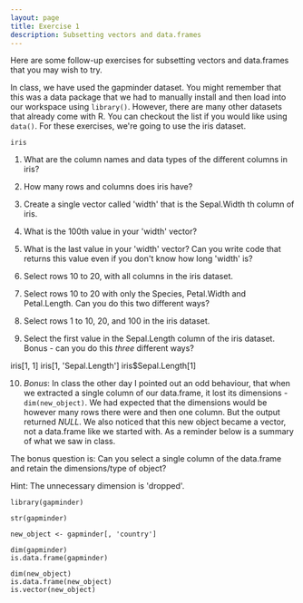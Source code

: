 ```yaml
---
layout: page
title: Exercise 1
description: Subsetting vectors and data.frames
---
```



Here are some follow-up exercises for subsetting vectors and data.frames that 
you may wish to try.

In class, we have used the gapminder dataset. You might remember that this was a
data package that we had to manually install and then load into our workspace 
using `library()`. However, there are many other datasets that already come with 
R. You can checkout the list if you would like using `data()`. For these 
exercises, we're going to use the iris dataset.

~~~
iris
~~~

1. What are the column names and data types of the different columns in iris?

2. How many rows and columns does iris have?

3. Create a single vector called 'width' that is the Sepal.Width th column of iris.

4. What is the 100th value in your 'width' vector? 

5. What is the last value in your 'width' vector? Can you write code that 
returns this value even if you don't know how long 'width' is?

6. Select rows 10 to 20, with all columns in the iris dataset.

7. Select rows 10 to 20 with only the Species, Petal.Width and Petal.Length. Can you do this two different ways?

8. Select rows 1 to 10, 20, and 100 in the iris dataset. 

9. Select the first value in the Sepal.Length column of the iris dataset. Bonus - can you do this *three* different ways?

iris[1, 1]
iris[1, 'Sepal.Length']
iris$Sepal.Length[1]

10. *Bonus*: In class the other day I pointed out an odd behaviour, that when we extracted a single column of our data.frame, it lost its dimensions - `dim(new_object)`. We had expected that the dimensions would be however many rows there were and then one column. But the output returned *NULL*. We also noticed that this new object became a vector, not a data.frame like we started with. As a reminder below is a summary of what we saw in class.  

The bonus question is: Can you select a single column of the data.frame and retain the dimensions/type of object?  

Hint: The unnecessary dimension is 'dropped'. 

~~~
library(gapminder)

str(gapminder)

new_object <- gapminder[, 'country']

dim(gapminder)
is.data.frame(gapminder)

dim(new_object)
is.data.frame(new_object)
is.vector(new_object)
~~~


